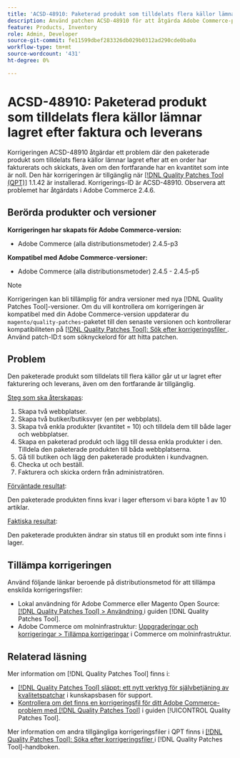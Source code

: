 ```yaml
---
title: 'ACSD-48910: Paketerad produkt som tilldelats flera källor lämnar lagret efter faktura och leverans'
description: Använd patchen ACSD-48910 för att åtgärda Adobe Commerce-problemet där den paketerade produkt som tilldelats flera källor går ut ur lagret efter att en order har fakturerats och skickats, även om den fortfarande har en kvantitet som inte är noll.
feature: Products, Inventory
role: Admin, Developer
source-git-commit: fe11599dbef283326db029b0312ad290cde0ba0a
workflow-type: tm+mt
source-wordcount: '431'
ht-degree: 0%

---
```


# ACSD-48910: Paketerad produkt som tilldelats flera källor lämnar lagret efter faktura och leverans

Korrigeringen ACSD-48910 åtgärdar ett problem där den paketerade produkt som tilldelats flera källor lämnar lagret efter att en order har fakturerats och skickats, även om den fortfarande har en kvantitet som inte är noll. Den här korrigeringen är tillgänglig när [[!DNL Quality Patches Tool (QPT)]](https://experienceleague.adobe.com/en/docs/commerce-knowledge-base/kb/announcements/commerce-announcements/magento-quality-patches-released-new-tool-to-self-serve-quality-patches) 1.1.42 är installerad. Korrigerings-ID är ACSD-48910. Observera att problemet har åtgärdats i Adobe Commerce 2.4.6.

## Berörda produkter och versioner

**Korrigeringen har skapats för Adobe Commerce-version:**

* Adobe Commerce (alla distributionsmetoder) 2.4.5-p3

**Kompatibel med Adobe Commerce-versioner:**

* Adobe Commerce (alla distributionsmetoder) 2.4.5 - 2.4.5-p5

>[!NOTE]
>
>Korrigeringen kan bli tillämplig för andra versioner med nya [!DNL Quality Patches Tool]-versioner. Om du vill kontrollera om korrigeringen är kompatibel med din Adobe Commerce-version uppdaterar du `magento/quality-patches`-paketet till den senaste versionen och kontrollerar kompatibiliteten på [[!DNL Quality Patches Tool]: Sök efter korrigeringsfiler ](https://experienceleague.adobe.com/tools/commerce-quality-patches/index.html). Använd patch-ID:t som söknyckelord för att hitta patchen.

## Problem

Den paketerade produkt som tilldelats till flera källor går ut ur lagret efter fakturering och leverans, även om den fortfarande är tillgänglig.

<u>Steg som ska återskapas</u>:

1. Skapa två webbplatser.
1. Skapa två butiker/butiksvyer (en per webbplats).
1. Skapa två enkla produkter (kvantitet = 10) och tilldela dem till både lager och webbplatser.
1. Skapa en paketerad produkt och lägg till dessa enkla produkter i den. Tilldela den paketerade produkten till båda webbplatserna.
1. Gå till butiken och lägg den paketerade produkten i kundvagnen.
1. Checka ut och beställ.
1. Fakturera och skicka ordern från administratören.

<u>Förväntade resultat</u>:

Den paketerade produkten finns kvar i lager eftersom vi bara köpte 1 av 10 artiklar.

<u>Faktiska resultat</u>:

Den paketerade produkten ändrar sin status till en produkt som inte finns i lager.

## Tillämpa korrigeringen

Använd följande länkar beroende på distributionsmetod för att tillämpa enskilda korrigeringsfiler:

* Lokal användning för Adobe Commerce eller Magento Open Source: [[!DNL Quality Patches Tool] > Användning ](/help/tools/quality-patches-tool/usage.md) i guiden [!DNL Quality Patches Tool].
* Adobe Commerce om molninfrastruktur: [Uppgraderingar och korrigeringar > Tillämpa korrigeringar](https://experienceleague.adobe.com/docs/commerce-cloud-service/user-guide/develop/upgrade/apply-patches.html) i Commerce om molninfrastruktur.

## Relaterad läsning

Mer information om [!DNL Quality Patches Tool] finns i:

* [[!DNL Quality Patches Tool] släppt: ett nytt verktyg för självbetjäning av kvalitetspatchar](https://experienceleague.adobe.com/en/docs/commerce-knowledge-base/kb/announcements/commerce-announcements/magento-quality-patches-released-new-tool-to-self-serve-quality-patches) i kunskapsbasen för support.
* [Kontrollera om det finns en korrigeringsfil för ditt Adobe Commerce-problem med  [!DNL Quality Patches Tool]](/help/tools/quality-patches-tool/patches-available-in-qpt/check-patch-for-magento-issue-with-magento-quality-patches.md) i guiden [!UICONTROL Quality Patches Tool].


Mer information om andra tillgängliga korrigeringsfiler i QPT finns i [[!DNL Quality Patches Tool]: Söka efter korrigeringsfiler ](https://experienceleague.adobe.com/tools/commerce-quality-patches/index.html) i [!DNL Quality Patches Tool]-handboken.
